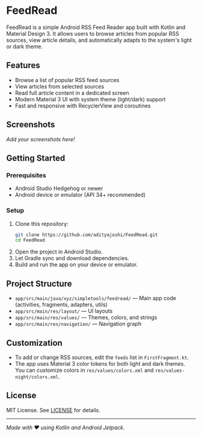 # FeedRead

FeedRead is a simple Android RSS Feed Reader app built with Kotlin and Material Design 3. It allows users to browse articles from popular RSS sources, view article details, and automatically adapts to the system's light or dark theme.

## Features
- Browse a list of popular RSS feed sources
- View articles from selected sources
- Read full article content in a dedicated screen
- Modern Material 3 UI with system theme (light/dark) support
- Fast and responsive with RecyclerView and coroutines

## Screenshots
*Add your screenshots here!*

## Getting Started

### Prerequisites
- Android Studio Hedgehog or newer
- Android device or emulator (API 34+ recommended)

### Setup
1. Clone this repository:
   ```sh
   git clone https://github.com/adityajoshi/FeedRead.git
   cd FeedRead
   ```
2. Open the project in Android Studio.
3. Let Gradle sync and download dependencies.
4. Build and run the app on your device or emulator.

## Project Structure
- `app/src/main/java/xyz/simpletools/feedread/` — Main app code (activities, fragments, adapters, utils)
- `app/src/main/res/layout/` — UI layouts
- `app/src/main/res/values/` — Themes, colors, and strings
- `app/src/main/res/navigation/` — Navigation graph

## Customization
- To add or change RSS sources, edit the `feeds` list in `FirstFragment.kt`.
- The app uses Material 3 color tokens for both light and dark themes. You can customize colors in `res/values/colors.xml` and `res/values-night/colors.xml`.

## License
MIT License. See [LICENSE](LICENSE) for details.

---

*Made with ❤️ using Kotlin and Android Jetpack.* 